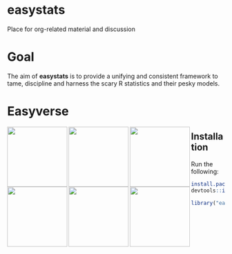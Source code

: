 # easystats
Place for org-related material and discussion

# Goal

The aim of **easystats** is to provide a unifying and consistent framework to tame, discipline and harness the scary R statistics and their pesky models.

# Easyverse

<img src='https://github.com/easystats/insight/blob/master/man/figures/logo.png' align="left" height="139" />
<img src='https://github.com/easystats/bayestestR/blob/master/man/figures/logo.png' align="left" height="139" />
<img src='https://github.com/easystats/parameters/blob/master/man/figures/logo.png' align="left" height="139" />
<img src='https://github.com/easystats/performance/blob/master/man/figures/logo.png' align="left" height="139" />
<img src='https://github.com/easystats/correlation/blob/master/man/figures/logo.png' align="left" height="139" />
<img src='https://github.com/easystats/report/blob/master/man/figures/logo.png' align="left" height="139" />


## Installation

Run the following:

```r
install.packages("devtools")
devtools::install_github("easystats/easystats")
```

```r
library("easystats")
```